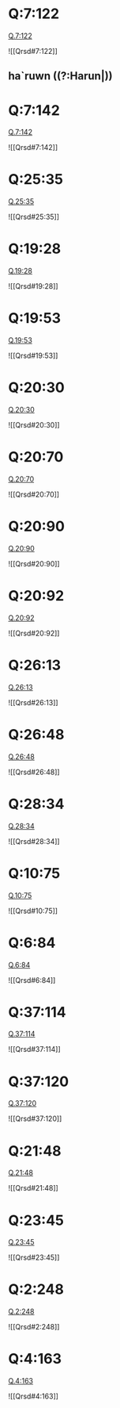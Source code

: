 
# Q:7:122

[Q.7:122](https://quran.com/7:122/tafsirs/ar-tafsir-al-tabari)

![[Qrsd#7:122]]

## ha`ruwn ((?:Harun|))

# Q:7:142

[Q.7:142](https://quran.com/7:142/tafsirs/ar-tafsir-al-tabari)

![[Qrsd#7:142]]

# Q:25:35

[Q.25:35](https://quran.com/25:35/tafsirs/ar-tafsir-al-tabari)

![[Qrsd#25:35]]

# Q:19:28

[Q.19:28](https://quran.com/19:28/tafsirs/ar-tafsir-al-tabari)

![[Qrsd#19:28]]

# Q:19:53

[Q.19:53](https://quran.com/19:53/tafsirs/ar-tafsir-al-tabari)

![[Qrsd#19:53]]

# Q:20:30

[Q.20:30](https://quran.com/20:30/tafsirs/ar-tafsir-al-tabari)

![[Qrsd#20:30]]

# Q:20:70

[Q.20:70](https://quran.com/20:70/tafsirs/ar-tafsir-al-tabari)

![[Qrsd#20:70]]

# Q:20:90

[Q.20:90](https://quran.com/20:90/tafsirs/ar-tafsir-al-tabari)

![[Qrsd#20:90]]

# Q:20:92

[Q.20:92](https://quran.com/20:92/tafsirs/ar-tafsir-al-tabari)

![[Qrsd#20:92]]

# Q:26:13

[Q.26:13](https://quran.com/26:13/tafsirs/ar-tafsir-al-tabari)

![[Qrsd#26:13]]

# Q:26:48

[Q.26:48](https://quran.com/26:48/tafsirs/ar-tafsir-al-tabari)

![[Qrsd#26:48]]

# Q:28:34

[Q.28:34](https://quran.com/28:34/tafsirs/ar-tafsir-al-tabari)

![[Qrsd#28:34]]

# Q:10:75

[Q.10:75](https://quran.com/10:75/tafsirs/ar-tafsir-al-tabari)

![[Qrsd#10:75]]

# Q:6:84

[Q.6:84](https://quran.com/6:84/tafsirs/ar-tafsir-al-tabari)

![[Qrsd#6:84]]

# Q:37:114

[Q.37:114](https://quran.com/37:114/tafsirs/ar-tafsir-al-tabari)

![[Qrsd#37:114]]

# Q:37:120

[Q.37:120](https://quran.com/37:120/tafsirs/ar-tafsir-al-tabari)

![[Qrsd#37:120]]

# Q:21:48

[Q.21:48](https://quran.com/21:48/tafsirs/ar-tafsir-al-tabari)

![[Qrsd#21:48]]

# Q:23:45

[Q.23:45](https://quran.com/23:45/tafsirs/ar-tafsir-al-tabari)

![[Qrsd#23:45]]

# Q:2:248

[Q.2:248](https://quran.com/2:248/tafsirs/ar-tafsir-al-tabari)

![[Qrsd#2:248]]

# Q:4:163

[Q.4:163](https://quran.com/4:163/tafsirs/ar-tafsir-al-tabari)

![[Qrsd#4:163]]
